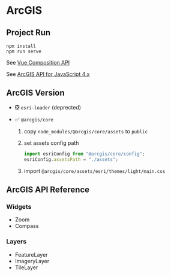 # ArcGIS

## Project Run

```
npm install
npm run serve
```

See [Vue Composition API](https://composition-api.vuejs.org/zh/)

See [ArcGIS API for JavaScript 4.x](https://developers.arcgis.com/javascript/latest/api-reference/index.html)

## ArcGIS Version

- ❎ `esri-loader` (deprected)
- ✅ `@arcgis/core`

  1. copy `node_modules/@arcgis/core/assets` to `public`
  2. set assets config path

     ```js
     import esriConfig from "@arcgis/core/config";
     esriConfig.assetsPath = "./assets";
     ```

  3. import `@arcgis/core/assets/esri/themes/light/main.css`

## ArcGIS API Reference

### Widgets

- Zoom
- Compass

### Layers

- FeatureLayer
- ImageryLayer
- TileLayer
